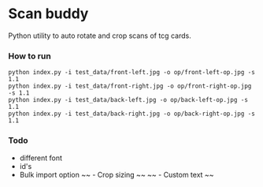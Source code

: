 # Scan buddy
Python utility to auto rotate and crop scans of tcg cards.

### How to run
``` 
python index.py -i test_data/front-left.jpg -o op/front-left-op.jpg -s 1.1
python index.py -i test_data/front-right.jpg -o op/front-right-op.jpg -s 1.1
python index.py -i test_data/back-left.jpg -o op/back-left-op.jpg -s 1.1
python index.py -i test_data/back-right.jpg -o op/back-right-op.jpg -s 1.1
```
### Todo
- different font
- id's
- Bulk import option
~~ - Crop sizing ~~
~~ - Custom text ~~
